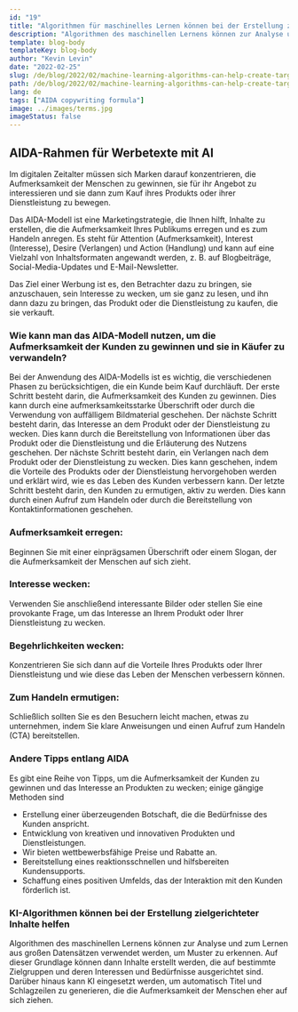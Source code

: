 ```yaml
---
id: "19"
title: "Algorithmen für maschinelles Lernen können bei der Erstellung zielgerichteter Inhalte helfen"
description: "Algorithmen des maschinellen Lernens können zur Analyse und zum Lernen aus großen Datensätzen verwendet werden, um Muster zu erkennen. Diese können dann genutzt werden, um Inhalte zu erstellen, die auf bestimmte Zielgruppen und deren Interessen ausgerichtet sind. Durch den Einsatz von maschinellem Lernen können Unternehmen Inhalte erstellen, die für ihre Kunden relevanter sind und zur Steigerung des Umsatzes beitragen."
template: blog-body
templateKey: blog-body
author: "Kevin Levin"
date: "2022-02-25"
slug: /de/blog/2022/02/machine-learning-algorithms-can-help-create-targeted-content
path: /de/blog/2022/02/machine-learning-algorithms-can-help-create-targeted-content
lang: de
tags: ["AIDA copywriting formula"]
image: ../images/terms.jpg
imageStatus: false
---
```


## AIDA-Rahmen für Werbetexte mit AI

Im digitalen Zeitalter müssen sich Marken darauf konzentrieren, die Aufmerksamkeit der Menschen zu gewinnen, sie für ihr Angebot zu interessieren und sie dann zum Kauf ihres Produkts oder ihrer Dienstleistung zu bewegen.

Das AIDA-Modell ist eine Marketingstrategie, die Ihnen hilft, Inhalte zu erstellen, die die Aufmerksamkeit Ihres Publikums erregen und es zum Handeln anregen. Es steht für Attention (Aufmerksamkeit), Interest (Interesse), Desire (Verlangen) und Action (Handlung) und kann auf eine Vielzahl von Inhaltsformaten angewandt werden, z. B. auf Blogbeiträge, Social-Media-Updates und E-Mail-Newsletter.

Das Ziel einer Werbung ist es, den Betrachter dazu zu bringen, sie anzuschauen, sein Interesse zu wecken, um sie ganz zu lesen, und ihn dann dazu zu bringen, das Produkt oder die Dienstleistung zu kaufen, die sie verkauft.

### Wie kann man das AIDA-Modell nutzen, um die Aufmerksamkeit der Kunden zu gewinnen und sie in Käufer zu verwandeln?

Bei der Anwendung des AIDA-Modells ist es wichtig, die verschiedenen Phasen zu berücksichtigen, die ein Kunde beim Kauf durchläuft. Der erste Schritt besteht darin, die Aufmerksamkeit des Kunden zu gewinnen. Dies kann durch eine aufmerksamkeitsstarke Überschrift oder durch die Verwendung von auffälligem Bildmaterial geschehen. Der nächste Schritt besteht darin, das Interesse an dem Produkt oder der Dienstleistung zu wecken. Dies kann durch die Bereitstellung von Informationen über das Produkt oder die Dienstleistung und die Erläuterung des Nutzens geschehen. Der nächste Schritt besteht darin, ein Verlangen nach dem Produkt oder der Dienstleistung zu wecken. Dies kann geschehen, indem die Vorteile des Produkts oder der Dienstleistung hervorgehoben werden und erklärt wird, wie es das Leben des Kunden verbessern kann. Der letzte Schritt besteht darin, den Kunden zu ermutigen, aktiv zu werden. Dies kann durch einen Aufruf zum Handeln oder durch die Bereitstellung von Kontaktinformationen geschehen.

### Aufmerksamkeit erregen:

Beginnen Sie mit einer einprägsamen Überschrift oder einem Slogan, der die Aufmerksamkeit der Menschen auf sich zieht.

### Interesse wecken:

Verwenden Sie anschließend interessante Bilder oder stellen Sie eine provokante Frage, um das Interesse an Ihrem Produkt oder Ihrer Dienstleistung zu wecken.

### Begehrlichkeiten wecken:

Konzentrieren Sie sich dann auf die Vorteile Ihres Produkts oder Ihrer Dienstleistung und wie diese das Leben der Menschen verbessern können.

### Zum Handeln ermutigen:

Schließlich sollten Sie es den Besuchern leicht machen, etwas zu unternehmen, indem Sie klare Anweisungen und einen Aufruf zum Handeln (CTA) bereitstellen.

### Andere Tipps entlang AIDA

Es gibt eine Reihe von Tipps, um die Aufmerksamkeit der Kunden zu gewinnen und das Interesse an Produkten zu wecken; einige gängige Methoden sind

- Erstellung einer überzeugenden Botschaft, die die Bedürfnisse des Kunden anspricht.
- Entwicklung von kreativen und innovativen Produkten und Dienstleistungen.
- Wir bieten wettbewerbsfähige Preise und Rabatte an.
- Bereitstellung eines reaktionsschnellen und hilfsbereiten Kundensupports.
- Schaffung eines positiven Umfelds, das der Interaktion mit den Kunden förderlich ist.

### KI-Algorithmen können bei der Erstellung zielgerichteter Inhalte helfen

Algorithmen des maschinellen Lernens können zur Analyse und zum Lernen aus großen Datensätzen verwendet werden, um Muster zu erkennen. Auf dieser Grundlage können dann Inhalte erstellt werden, die auf bestimmte Zielgruppen und deren Interessen und Bedürfnisse ausgerichtet sind. Darüber hinaus kann KI eingesetzt werden, um automatisch Titel und Schlagzeilen zu generieren, die die Aufmerksamkeit der Menschen eher auf sich ziehen.
